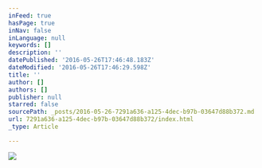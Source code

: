```yaml
---
inFeed: true
hasPage: true
inNav: false
inLanguage: null
keywords: []
description: ''
datePublished: '2016-05-26T17:46:48.183Z'
dateModified: '2016-05-26T17:46:29.598Z'
title: ''
author: []
authors: []
publisher: null
starred: false
sourcePath: _posts/2016-05-26-7291a636-a125-4dec-b97b-03647d88b372.md
url: 7291a636-a125-4dec-b97b-03647d88b372/index.html
_type: Article

---
```

![](https://the-grid-user-content.s3-us-west-2.amazonaws.com/ba4f5115-b935-456c-94ce-a65b18cecd0f.gif)
